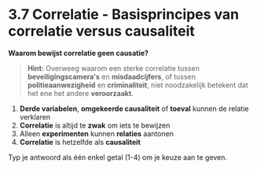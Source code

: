 # 3.7 Correlatie - Basisprincipes van correlatie versus causaliteit

**Waarom bewijst correlatie geen causatie?**

> **Hint:** Overweeg waarom een sterke correlatie tussen **beveiligingscamera's** en **misdaadcijfers**, of tussen **politieaanwezigheid** en **criminaliteit**, niet noodzakelijk betekent dat het ene het andere **veroorzaakt**.

1. **Derde variabelen**, **omgekeerde causaliteit** of **toeval** kunnen de relatie verklaren
2. **Correlatie** is altijd te **zwak** om iets te bewijzen
3. Alleen **experimenten** kunnen **relaties** aantonen
4. **Correlatie** is hetzelfde als **causaliteit**

Typ je antwoord als één enkel getal (1-4) om je keuze aan te geven.